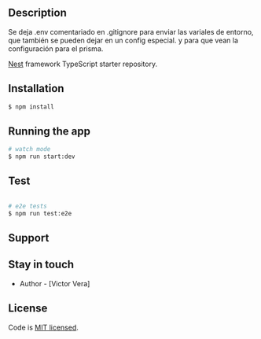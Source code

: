 ## Description

Se deja .env comentariado en .gitignore para enviar las variales de entorno, que también se pueden dejar en un config especial.
y para que vean la configuración para el prisma.

[Nest](https://github.com/nestjs/nest) framework TypeScript starter repository.

## Installation

```bash
$ npm install
```

## Running the app

```bash
# watch mode
$ npm run start:dev
```

## Test

```bash

# e2e tests
$ npm run test:e2e

```

## Support


## Stay in touch

- Author - [Victor Vera]

## License

Code is [MIT licensed](LICENSE).
